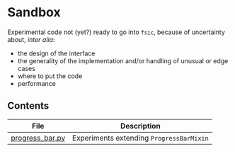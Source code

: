 # Sandbox

Experimental code not (yet?) ready to go into `fsic`, because of uncertainty
about, *inter alia*:

* the design of the interface
* the generality of the implementation and/or handling of unusual or edge cases
* where to put the code
* performance


## Contents

| File                             | Description                              |
| -------------------------------- | ---------------------------------------- |
| [progress_bar.py](progress-bar/) | Experiments extending `ProgressBarMixin` |
